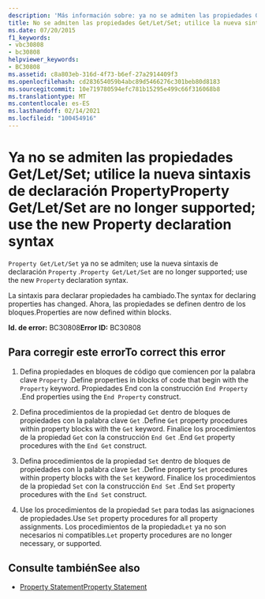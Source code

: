 ```yaml
---
description: 'Más información sobre: ya no se admiten las propiedades Get/Let/set. usar la nueva sintaxis de declaración de propiedad'
title: No se admiten las propiedades Get/Let/Set; utilice la nueva sintaxis de declaración de propiedad
ms.date: 07/20/2015
f1_keywords:
- vbc30808
- bc30808
helpviewer_keywords:
- BC30808
ms.assetid: c8a803eb-316d-4f73-b6ef-27a2914409f3
ms.openlocfilehash: cd283654059b4abc89d5466276c301beb80d8183
ms.sourcegitcommit: 10e719780594efc781b15295e499c66f316068b8
ms.translationtype: MT
ms.contentlocale: es-ES
ms.lasthandoff: 02/14/2021
ms.locfileid: "100454916"
---
```

# <a name="property-getletset-are-no-longer-supported-use-the-new-property-declaration-syntax"></a><span data-ttu-id="4b83b-103">Ya no se admiten las propiedades Get/Let/Set; utilice la nueva sintaxis de declaración Property</span><span class="sxs-lookup"><span data-stu-id="4b83b-103">Property Get/Let/Set are no longer supported; use the new Property declaration syntax</span></span>

<span data-ttu-id="4b83b-104">`Property Get/Let/Set` ya no se admiten; use la nueva sintaxis de declaración `Property` .</span><span class="sxs-lookup"><span data-stu-id="4b83b-104">`Property Get/Let/Set` are no longer supported; use the new `Property` declaration syntax.</span></span>  
  
 <span data-ttu-id="4b83b-105">La sintaxis para declarar propiedades ha cambiado.</span><span class="sxs-lookup"><span data-stu-id="4b83b-105">The syntax for declaring properties has changed.</span></span> <span data-ttu-id="4b83b-106">Ahora, las propiedades se definen dentro de los bloques.</span><span class="sxs-lookup"><span data-stu-id="4b83b-106">Properties are now defined within blocks.</span></span>  
  
 <span data-ttu-id="4b83b-107">**Id. de error:** BC30808</span><span class="sxs-lookup"><span data-stu-id="4b83b-107">**Error ID:** BC30808</span></span>  
  
## <a name="to-correct-this-error"></a><span data-ttu-id="4b83b-108">Para corregir este error</span><span class="sxs-lookup"><span data-stu-id="4b83b-108">To correct this error</span></span>  
  
1. <span data-ttu-id="4b83b-109">Defina propiedades en bloques de código que comiencen por la palabra clave `Property` .</span><span class="sxs-lookup"><span data-stu-id="4b83b-109">Define properties in blocks of code that begin with the `Property` keyword.</span></span> <span data-ttu-id="4b83b-110">Propiedades End con la construcción `End Property` .</span><span class="sxs-lookup"><span data-stu-id="4b83b-110">End properties using the `End Property` construct.</span></span>  
  
2. <span data-ttu-id="4b83b-111">Defina procedimientos de la propiedad `Get` dentro de bloques de propiedades con la palabra clave `Get` .</span><span class="sxs-lookup"><span data-stu-id="4b83b-111">Define `Get` property procedures within property blocks with the `Get` keyword.</span></span> <span data-ttu-id="4b83b-112">Finalice los procedimientos de la propiedad `Get` con la construcción `End Get` .</span><span class="sxs-lookup"><span data-stu-id="4b83b-112">End `Get` property procedures with the `End Get` construct.</span></span>  
  
3. <span data-ttu-id="4b83b-113">Defina procedimientos de la propiedad `Set` dentro de bloques de propiedades con la palabra clave `Set` .</span><span class="sxs-lookup"><span data-stu-id="4b83b-113">Define property `Set` procedures within property blocks with the `Set` keyword.</span></span> <span data-ttu-id="4b83b-114">Finalice los procedimientos de la propiedad `Set` con la construcción `End Set` .</span><span class="sxs-lookup"><span data-stu-id="4b83b-114">End `Set` property procedures with the `End Set` construct.</span></span>  
  
4. <span data-ttu-id="4b83b-115">Use los procedimientos de la propiedad `Set` para todas las asignaciones de propiedades.</span><span class="sxs-lookup"><span data-stu-id="4b83b-115">Use `Set` property procedures for all property assignments.</span></span> <span data-ttu-id="4b83b-116">Los procedimientos de la propiedad`Let` ya no son necesarios ni compatibles.</span><span class="sxs-lookup"><span data-stu-id="4b83b-116">`Let` property procedures are no longer necessary, or supported.</span></span>  
  
## <a name="see-also"></a><span data-ttu-id="4b83b-117">Consulte también</span><span class="sxs-lookup"><span data-stu-id="4b83b-117">See also</span></span>

- [<span data-ttu-id="4b83b-118">Property Statement</span><span class="sxs-lookup"><span data-stu-id="4b83b-118">Property Statement</span></span>](../language-reference/statements/property-statement.md)
